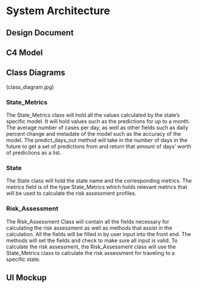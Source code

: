# System Architecture 

## Design Document



## C4 Model



## Class Diagrams

(class_diagram.jpg)

### State_Metrics
The State_Metrics class will hold all the values calculated by the state’s specific model. It will hold values such as the predictions for up to a month. The average number of cases per day, as well as other fields such as daily percent change and metadate of the model such as the accuracy of the model. The predict_days_out method will take in the number of days in the future to get a set of predictions from and return that amount of days’ worth of predictions as a list.

### State 
The State class will hold the state name and the corresponding metrics. The metrics field is of the type State_Metrics which holds relevant metrics that will be used to calculate the risk assessment profiles. 

### Risk_Assessment
The Risk_Assessment Class will contain all the fields necessary for calculating the risk assessment as well as methods that assist in the calculation. All the fields will be filled in by user input into the front end. The methods will set the fields and check to make sure all input is valid. To calculate the risk assessment, the Risk_Assessment class will use the State_Metrics class to calculate the risk assessment for traveling to a specific state. 



## UI Mockup
